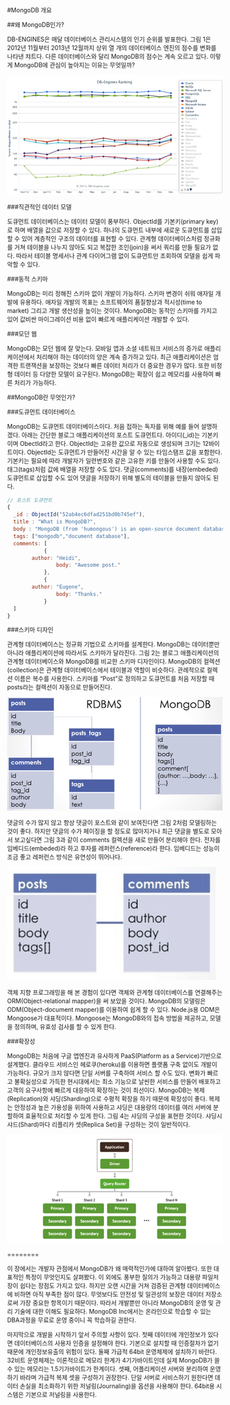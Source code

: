 #MongoDB 개요

##왜 MongoDB인가?

DB-ENGINES은 매달 데이터베이스 관리시스템의 인기 순위를 발표한다. 그림 1은 2012년 11월부터 2013년 12월까지 상위 열 개의 데이터베이스 엔진의 점수를 변화를 나타낸 챠트다. 다른 데이터베이스와 달리 MongoDB의 점수는 계속 오르고 있다. 이렇게 MongoDB에 관심이 높아지는 이유는 무엇일까?

![그림 1 DB-Engines 순위](./images/dbengines.png)

###직관적인 데이터 모델

도큐먼트 데이터베이스는 데이터 모델이 풍부하다. ObjectId를 기본키(primary key)로 하며 배열을 값으로 저장할 수 있다. 하나의 도큐먼트 내부에 새로운 도큐먼트를 삽입할 수 있어 계층적인 구조의 데이터를 표현할 수 있다. 관계형 데이터베이스처럼 정규화를 거쳐 테이블을 나누지 않아도 되고 복잡한 조인(join)을 써서 쿼리를 만들 필요가 없다. 따라서 테이블 명세서나 관계 다이어그램 없이 도큐먼트만 조회하여 모델을 쉽게 파악할 수 있다. 

###동적 스키마 

MongoDB는 미리 정해진 스키마 없이 개발이 가능하다. 스키마 변경이 쉬워 애자일 개발에 유용하다. 애자일 개발의 목표는 소프트웨어의 품질향상과 적시성(time to market) 그리고 개발 생산성을 높이는 것이다. MongoDB는 동적인 스키마를 가지고 있어 값비싼 마이그레이션 비용 없이 빠르게 애플리케이션 개발할 수 있다.

###모던 웹

MongoDB는 모던 웹에 잘 맞는다. 모바일 앱과 소셜 네트워크 서비스의 증가로 애플리케이션에서 처리해야 하는 데이터의 양은 계속 증가하고 있다. 최근 애플리케이션은 엄격한 트랜잭션을 보장하는 것보다 빠른 데이터 처리가 더 중요한 경우가 많다. 또한 비정형 데이터 등 다양한 모델이 요구된다. MongoDB는 확장이 쉽고 메모리를 사용하여 빠른 처리가 가능하다.

##MongoDB란 무엇인가?

###도큐먼트 데이터베이스

MongoDB는 도큐먼트 데이터베이스이다. 처음 접하는 독자를 위해 예를 들어 설명하겠다. 아래는 간단한 블로그 애플리케이션의 포스트 도큐먼트다. 아이디(_id)는 기본키이며 ObectId라고 한다. ObjectId는 고유한 값으로 자동으로 생성되며 크기는 12바이트이다. ObjectId는 도큐먼트가 만들어진 시간을 알 수 있는 타임스탬프 값을 포함한다. 기본키는 필요에 따라 개발자가 일련번호와 같은 고유한 키를 만들어 사용할 수도 있다. 태그(tags)처럼 값에 배열을 저장할 수도 있다. 댓글(comments)를 내장(embeded) 도큐먼트로 삽입할 수도 있어 댓글을 저장하기 위해 별도의 테이블을 만들지 않아도 된다. 

```javascript
// 포스트 도큐먼트
{ 
  _id : ObjectId("52ab4ec6dfad251bd0b745ef"),
  title : "What is MongoDB?",
  body : "MongoDB (from 'humongous') is an open-source document database.",
  tags: ["mongodb","document database"],
  comments: [
            {
		author: "Heidi",
            	body: "Awesome post."
            },
            { 
		author: "Eugene",
            	body: "Thanks."
            }
  ] 
}
```

###스키마 디자인

관계형 데이터베이스는 정규화 기법으로 스키마를 설계한다. MongoDB는 데이터뿐만 아니라 애플리케이션에 따라서도 스키마가 달라진다. 그림 2는 블로그 애플리케이션의 관계형 데이터베이스와 MongoDB를 비교한 스키마 디자인이다. MongoDB의 컬렉션(collection)은 관계형 데이터베이스에서 테이블과 역할이 비슷하다. 관례적으로 컬렉션 이름은 복수를 사용한다. 스키마를 “Post”로 정의하고 도큐먼트를 처음 저장할 때 posts라는 컬렉션이 자동으로 만들어진다.

![그림 2 블로그 애플리케이션 스키마 디자인 비교](./images/blogdatamodel.png)

댓글의 수가 많지 않고 항상 댓글이 포스트와 같이 보여진다면 그림 2처럼 모델링하는 것이 좋다. 하지만 댓글의 수가 페이징을 할 정도로 많아지거나 최근 댓글을 별도로 모아서 보고싶다면 그림 3과 같이 comments 컬렉션을 새로 만들어 분리해야 한다. 전자를 임베디드(embeded)라 하고 후자를 레퍼런스(reference)라 한다. 임베디드는 성능이 조금 좋고 레퍼런스 방식은 유연성이 뛰어나다.

![그림 3 레퍼런스 방식](./images/reference.png)

객체 지향 프로그래밍을 해 본 경험이 있다면 객체와 관계형 데이터베이스를 연결해주는 ORM(Object-relational mapper)을 써 보았을 것이다. MongoDB의 모델링은 ODM(Object-document mapper)를 이용하여 쉽게 할 수 있다. Node.js용 ODM은 Mongoose가 대표적이다. Mongoose는 MongoDB와의 접속 방법을 제공하고, 모델을 정의하며, 유효성 검사를 할 수 있게 한다.

###확장성

MongoDB는 처음에 구글 앱엔진과 유사하게 PaaS(Platform as a Service)기반으로 설계했다. 클라우드 서비스인 헤로쿠(heroku)를 이용하면 플랫폼 구축 없이도 개발이 가능하다. 규모가 크지 않다면 단일 서버를 구축하여 서비스 할 수도 있다. 변화가 빠르고 불확실성으로 가득한 현시대에서는 최소 기능으로 날씬한 서비스를 만들어 배포하고 고객의 요구사항에 빠르게 대응하여 확장하는 것이 최선이다. MongoDB는 복제(Replication)와 샤딩(Sharding)으로 수평적 확장을 하기 때문에 확장성이 좋다. 복제는 안정성과 높은 가용성을 위하여 사용하고 샤딩은 대용량의 데이터를 여러 서버에 분할하여 효율적으로 처리할 수 있게 한다. 그림 4는 샤딩의 구성을 표현한 것이다. 샤딩시 샤드(Shard)마다 리플리카 셋(Replica Set)을 구성하는 것이 일반적이다.

![그림 4 샤딩을 이용한 수평적 확장](./images/sharding.png)

========

이 장에서는 개발자 관점에서 MongoDB가 왜 매력적인가에 대하여 알아봤다. 또한 대표적인 특정이 무엇인지도 살펴봤다. 이 외에도 풍부한 질의가 가능하고 대용량 파일저장이 쉽다는 장점도 가지고 있다. 하지만 오랜 시간을 거쳐 검증된 관계형 데이터베이스에 비하면 아직 부족한 점이 많다. 무엇보다도 안전성 및 일관성의 보장은 데이터 저장소로써 가장 중요한 항목이기 때문이다. 따라서 개발뿐만 아니라 MongoDB의 운영 및 관리 기술에 대한 이해도 필요하다. MongoDB Inc에서는 온라인으로 학습할 수 있는 DBA과정을 무료로 운영 중이니 꼭 학습하길 권한다.

마지막으로 개발을 시작하기 앞서 주의할 사항이 있다. 첫째 데이터에 개인정보가 있다면 데이터베이스의 사용자 인증을 설정해야 한다. 기본으로 설치할 때 인증절차가 없기 때문에 개인정보유출의 위험이 있다. 둘째 가급적 64bit 운영체제에 설치하기 바란다. 32비트 운영체제는 이론적으로 메모리 한계가 4기가바이트인데 실제 MongoDB가 쓸 수 있는 메모리는 1.5기가바이트가 한계이다. 셋째, 어플리케이션 서버와 분리하여 운영하기 바라며 가급적 복제 셋을 구성하기 권장한다. 단일 서버로 서비스하기 원한다면 데이터 손실을 최소화하기 위한 저널링(Journaling)을 옵션을 사용해야 한다. 64bit용 시스템은 기본으로 저널링을 사용한다.


